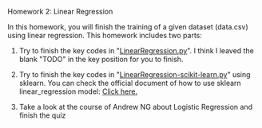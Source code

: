 Homework 2: Linear Regression



In this homework, you will finish the training of a given dataset (data.csv) using linear regression. This homework includes two parts: 

1. Try to finish the key codes in "[LinearRegression.py](./LinearRegression.py)". I think I leaved the blank "TODO" in the key position for you to finish.
2. Try to finish the key codes in "[LinearRegression-scikit-learn.py](./LinearRegression-scikit-learn.py)" using sklearn. You can check the official document of how to use sklearn linear_regression model: [Click here.](https://scikit-learn.org/stable/modules/generated/sklearn.linear_model.LinearRegression.html) 

3. Take a look at the course of Andrew NG about Logistic Regression and finish the quiz